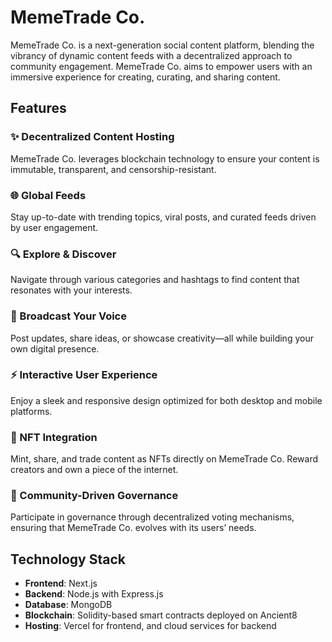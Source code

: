 # MemeTrade Co.

MemeTrade Co. is a next-generation social content platform, blending the vibrancy of dynamic content feeds with a decentralized approach to community engagement. MemeTrade Co. aims to empower users with an immersive experience for creating, curating, and sharing content.

## Features

### ✨ Decentralized Content Hosting
MemeTrade Co. leverages blockchain technology to ensure your content is immutable, transparent, and censorship-resistant.

### 🌐 Global Feeds
Stay up-to-date with trending topics, viral posts, and curated feeds driven by user engagement.

### 🔍 Explore & Discover
Navigate through various categories and hashtags to find content that resonates with your interests.

### 📢 Broadcast Your Voice
Post updates, share ideas, or showcase creativity—all while building your own digital presence.

### ⚡ Interactive User Experience
Enjoy a sleek and responsive design optimized for both desktop and mobile platforms.

### 💸 NFT Integration
Mint, share, and trade content as NFTs directly on MemeTrade Co. Reward creators and own a piece of the internet.

### 🚀 Community-Driven Governance
Participate in governance through decentralized voting mechanisms, ensuring that MemeTrade Co. evolves with its users’ needs.

## Technology Stack

- **Frontend**: Next.js
- **Backend**: Node.js with Express.js
- **Database**: MongoDB
- **Blockchain**: Solidity-based smart contracts deployed on Ancient8
- **Hosting**: Vercel for frontend, and cloud services for backend

